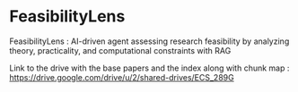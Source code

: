 # FeasibilityLens
FeasibilityLens : AI-driven agent assessing research feasibility by analyzing theory, practicality, and computational constraints with RAG

Link to the drive with the base papers and the index along with chunk map : https://drive.google.com/drive/u/2/shared-drives/ECS_289G
